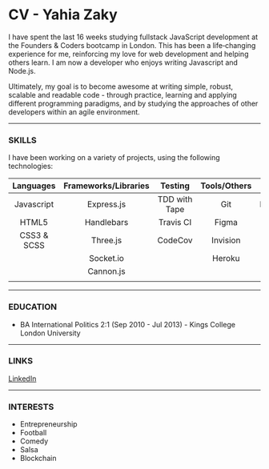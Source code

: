 # CV - Yahia Zaky

I have spent the last 16 weeks studying fullstack JavaScript development at the Founders & Coders bootcamp in London. This has been a life‐changing experience for me, reinforcing my love for web development and helping others learn. I am now a developer who enjoys writing Javascript and Node.js.

Ultimately, my goal is to become awesome at writing simple, robust, scalable and readable code - through practice, learning and applying different programming paradigms, and by studying the approaches of other developers within an agile environment.

---

### SKILLS

I have been working on a variety of projects, using the following technologies:

| Languages  | Frameworks/Libraries | Testing       | Tools/Others | Databases |
|:----------:|:--------------------:|:-------------:|:------------:|:---------:|
| Javascript | Express.js           | TDD with Tape | Git          | PostgreSQL|
| HTML5      | Handlebars           | Travis CI     | Figma        |           |
| CSS3 & SCSS| Three.js             | CodeCov       | Invision     |           |
|            | Socket.io            |               | Heroku       |           |
|            | Cannon.js            |               |              |           |
|            |                      |               |              |           |


---

### EDUCATION
- BA International Politics 2:1  (Sep 2010 - Jul 2013) - Kings College London University

---
### LINKS

[LinkedIn](https://www.linkedin.com/in/yahia-zaky/)

---
### INTERESTS
* Entrepreneurship
* Football
* Comedy
* Salsa
* Blockchain
